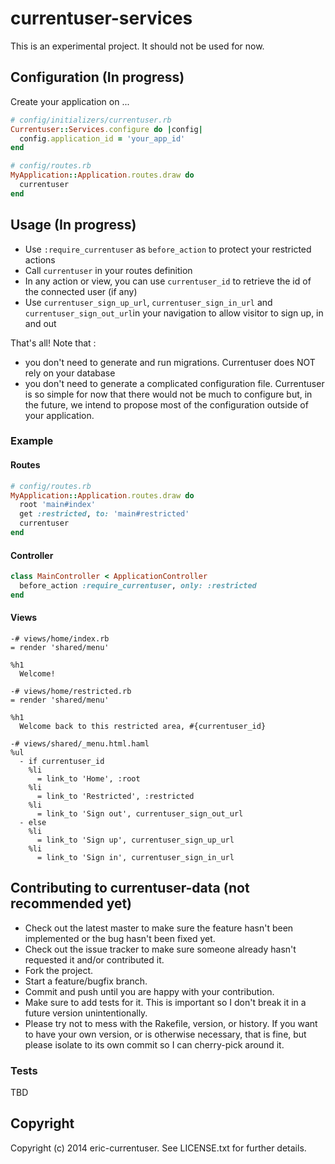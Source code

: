 # currentuser-services

This is an experimental project. It should not be used for now.

## Configuration (In progress)

Create your application on ...

```ruby
# config/initializers/currentuser.rb
Currentuser::Services.configure do |config|
  config.application_id = 'your_app_id'
end
```

```ruby
# config/routes.rb
MyApplication::Application.routes.draw do
  currentuser
end
```

## Usage  (In progress)

* Use `:require_currentuser` as `before_action` to protect your restricted actions
* Call `currentuser` in your routes definition
* In any action or view, you can use `currentuser_id` to retrieve the id of the connected user (if any)
* Use `currentuser_sign_up_url`, `currentuser_sign_in_url` and `currentuser_sign_out_url`in your navigation to allow
 visitor to sign up, in and out

That's all! Note that :

* you don't need to generate and run migrations. Currentuser does NOT rely on your database
* you don't need to generate a complicated configuration file. Currentuser is so simple for now that there would not
 be much to configure but, in the future, we intend to propose most of the configuration outside of your application.


### Example

#### Routes

```ruby
# config/routes.rb
MyApplication::Application.routes.draw do
  root 'main#index'
  get :restricted, to: 'main#restricted'
  currentuser
end
```

#### Controller
```ruby
class MainController < ApplicationController
  before_action :require_currentuser, only: :restricted
end
```

#### Views

```haml
-# views/home/index.rb
= render 'shared/menu'

%h1
  Welcome!
```

```haml
-# views/home/restricted.rb
= render 'shared/menu'

%h1
  Welcome back to this restricted area, #{currentuser_id}
```

```haml
-# views/shared/_menu.html.haml
%ul
  - if currentuser_id
    %li
      = link_to 'Home', :root
    %li
      = link_to 'Restricted', :restricted
    %li
      = link_to 'Sign out', currentuser_sign_out_url
  - else
    %li
      = link_to 'Sign up', currentuser_sign_up_url
    %li
      = link_to 'Sign in', currentuser_sign_in_url
```

## Contributing to currentuser-data (not recommended yet)

* Check out the latest master to make sure the feature hasn't been implemented or the bug hasn't been fixed yet.
* Check out the issue tracker to make sure someone already hasn't requested it and/or contributed it.
* Fork the project.
* Start a feature/bugfix branch.
* Commit and push until you are happy with your contribution.
* Make sure to add tests for it. This is important so I don't break it in a future version unintentionally.
* Please try not to mess with the Rakefile, version, or history. If you want to have your own version, or is otherwise necessary, that is fine, but please isolate to its own commit so I can cherry-pick around it.

### Tests

TBD

## Copyright

Copyright (c) 2014 eric-currentuser. See LICENSE.txt for further details.
